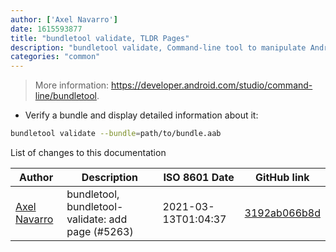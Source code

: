```yaml
---
author: ['Axel Navarro']
date: 1615593877
title: "bundletool validate, TLDR Pages"
description: "bundletool validate, Command-line tool to manipulate Android Application Bundles."
categories: "common"
---
```

> More information: <https://developer.android.com/studio/command-line/bundletool>.

- Verify a bundle and display detailed information about it:

```bash
bundletool validate --bundle=path/to/bundle.aab
```
List of changes to this documentation


Author | Description | ISO 8601 Date | GitHub link
------|-----|-----|-----
[Axel Navarro](mailto:navarroaxel@gmail.com) | bundletool, bundletool-validate: add page (#5263) | 2021-03-13T01:04:37 | [3192ab066b8d](https://github.com/tldr-pages/tldr/commit/3192ab066b8d4ba0000ea17fe56127763c4e12d9)

